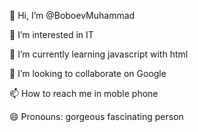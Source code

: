 👋 Hi, I’m @BoboevMuhammad

👀 I’m interested in IT

🌱 I’m currently learning javascript with html

💞️ I’m looking to collaborate on Google

📫 How to reach me in moble phone

😄 Pronouns: gorgeous fascinating person


<!---
BoboevMuhammad/BoboevMuhammad is a ✨ special ✨ repository because its `README.md` (this file) appears on your GitHub profile.
You can click the Preview link to take a look at your changes.
--->
